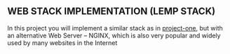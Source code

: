 ## WEB STACK IMPLEMENTATION (LEMP STACK)
In this project you will implement a similar stack as in [project-one](), but with an alternative Web Server – NGINX, which is also very popular and widely used by many websites in the Internet
